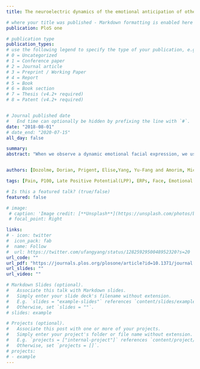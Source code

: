 ```yaml
---
title: The neuroelectric dynamics of the emotional anticipation of other people’s pain

# where your title was published - Markdown formatting is enabled here for italic etc.
publication: PloS one

# publication type
publication_types: 
# use the following legend to specify the type of your publication, e.g. "1" for conference
# 0 = Uncategorized
# 1 = Conference paper
# 2 = Journal article
# 3 = Preprint / Working Paper
# 4 = Report
# 5 = Book
# 6 = Book section
# 7 = Thesis (v4.2+ required)
# 8 = Patent (v4.2+ required)


# Journal published date
#   End time can optionally be hidden by prefixing the line with `#`.
date: "2018-08-01"
# date_end: "2020-07-15"
all_day: false

summary: 
abstract: "When we observe a dynamic emotional facial expression, we usually automatically anticipate how that expression will develop. Our objective was to study a neurocognitive biomarker of this anticipatory process for facial pain expressions, operationalized as a mismatch effect. For this purpose, we studied the behavioral and neuroelectric (Event-Related Potential, ERP) correlates, of a match or mismatch, between the intensity of an expression of pain anticipated by the participant, and the intensity of a static test expression of pain displayed with the use of a representational momentum paradigm. Here, the paradigm consisted in displaying a dynamic facial pain expression which suddenly disappeared, and participants had to memorize the final intensity of the dynamic expression. We compared ERPs in response to congruent (intensity the same as the one memorized) and incongruent (intensity different from the one memorized) static expression intensities displayed after the dynamic expression. This paradigm allowed us to determine the amplitude and direction of this intensity anticipation by measuring the observer’s memory bias. Results behaviorally showed that the anticipation was backward (negative memory bias) for high intensity expressions of pain (participants expected a return to a neutral state) and more forward (memory bias less negative, or even positive) for less intense expressions (participants expected increased intensity). Detecting mismatch (incongruent intensity) led to faster responses than detecting match (congruent intensity). The neuroelectric correlates of this mismatch effect in response to the testing of expression intensity ranged from P100 to LPP (Late Positive Potential). Path analysis and source localization suggested that the medial frontal gyrus was instrumental in mediating the mismatch effect through top-down influence on both the occipital and temporal regions. Moreover, having the facility to detect incongruent expressions, by anticipating emotional state, could be useful for prosocial behavior and the detection of trustworthiness."


authors: [Dozolme, Dorian, Prigent, Elise,Yang, Yu-Fang and Amorim, Michel-Ange]

tags: [Pain, P100, Late Positive Potential(LPP), ERPs, Face, Emotional facial expression]

# Is this a featured talk? (true/false)
featured: false

# image:
 # caption: 'Image credit: [**Unsplash**](https://unsplash.com/photos/bzdhc5b3Bxs)'
 # focal_point: Right

links:
# - icon: twitter
#  icon_pack: fab
#  name: Follow
#  url: https://twitter.com/ufangyang/status/1282592950048952320?s=20
url_code: ""
url_pdf: "https://journals.plos.org/plosone/article?id=10.1371/journal.pone.0200535"
url_slides: ""
url_video: ""

# Markdown Slides (optional).
#   Associate this talk with Markdown slides.
#   Simply enter your slide deck's filename without extension.
#   E.g. `slides = "example-slides"` references `content/slides/example-slides.md`.
#   Otherwise, set `slides = ""`.
# slides: example

# Projects (optional).
#   Associate this post with one or more of your projects.
#   Simply enter your project's folder or file name without extension.
#   E.g. `projects = ["internal-project"]` references `content/project/deep-learning/index.md`.
#   Otherwise, set `projects = []`.
# projects:
# - example
---
```

